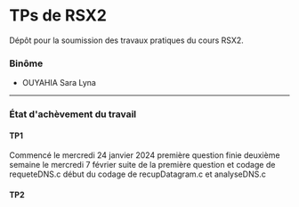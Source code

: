 # TPs de RSX2

Dépôt pour la soumission des travaux pratiques du cours RSX2.


### Binôme
- OUYAHIA Sara Lyna


----

### État d'achèvement du travail

#### TP1
Commencé le mercredi 24 janvier 2024
première question finie
deuxième semaine le mercredi 7 février 
suite de la première question et codage de requeteDNS.c
début du codage de recupDatagram.c et analyseDNS.c


#### TP2



